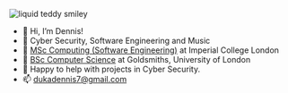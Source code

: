 ![liquid teddy smiley](https://user-images.githubusercontent.com/38925592/192747455-dceff873-2cf3-441e-bd6f-960e0ac7ba23.png)
- 👋 Hi, I’m Dennis!
- 👀 Cyber Security, Software Engineering and Music
- 🌳 [MSc Computing (Software Engineering)](https://www.imperial.ac.uk/study/pg/computing/software-engineering/) at Imperial College London
- 🌱 [BSc Computer Science](https://www.gold.ac.uk/ug/bsc-computer-science/) at Goldsmiths, University of London
- 💞️ Happy to help with projects in Cyber Security.
- 📫 [dukadennis7@gmail.com](mailto:dukadennis7@gmail.com)

<!---
GreyTeddy/GreyTeddy is a ✨ special ✨ repository because its `README.md` (this file) appears on your GitHub profile.
You can click the Preview link to take a look at your changes.
--->

